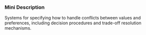 ### Mini Description

Systems for specifying how to handle conflicts between values and preferences, including decision procedures and trade-off resolution mechanisms.
